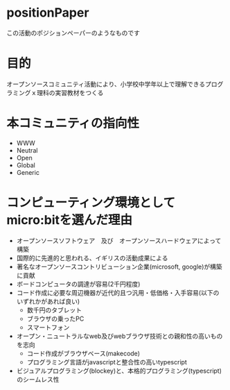 # positionPaper
この活動のポジションペーパーのようなものです

# 目的
オープンソースコミュニティ活動により、小学校中学年以上で理解できるプログラミングｘ理科の実習教材をつくる

# 本コミュニティの指向性
* WWW
* Neutral
* Open
* Global
* Generic

# コンピューティング環境としてmicro:bitを選んだ理由
* オープンソースソフトウェア　及び　オープンソースハードウェアによって構築
* 国際的に先進的と思われる、イギリスの活動成果による
* 著名なオープンソースコントリビューション企業(microsoft, google)が構築に貢献
* ボードコンピュータの調達が容易(2千円程度)
* コード作成に必要な周辺機器が近代的且つ汎用・低価格・入手容易(以下のいずれかがあれば良い)
  * 数千円のタブレット
  * ブラウザの乗ったPC
  * スマートフォン
* オープン・ニュートラルなweb及びwebブラウザ技術との親和性の高いものを志向
  * コード作成がブラウザベース(makecode)
  * プログラミング言語がjavascriptと整合性の高いtypescript
* ビジュアルプログラミング(blockey)と、本格的プログラミング(typescript)のシームレス性
